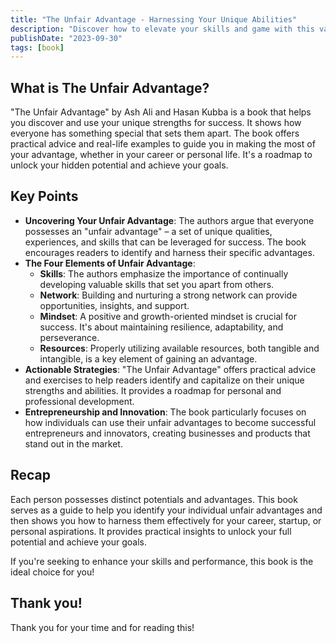 ```yaml
---
title: "The Unfair Advantage - Harnessing Your Unique Abilities"
description: "Discover how to elevate your skills and game with this valuable book, unlocking your true potential for success."
publishDate: "2023-09-30"
tags: [book]
---
```


## What is The Unfair Advantage?

"The Unfair Advantage" by Ash Ali and Hasan Kubba is a book that helps you discover and use your unique strengths for success. It shows how everyone has something special that sets them apart. The book offers practical advice and real-life examples to guide you in making the most of your advantage, whether in your career or personal life. It's a roadmap to unlock your hidden potential and achieve your goals.

## Key Points

- **Uncovering Your Unfair Advantage**: The authors argue that everyone possesses an "unfair advantage" – a set of unique qualities, experiences, and skills that can be leveraged for success. The book encourages readers to identify and harness their specific advantages.
- **The Four Elements of Unfair Advantage**:
  - **Skills**: The authors emphasize the importance of continually developing valuable skills that set you apart from others.
  - **Network**: Building and nurturing a strong network can provide opportunities, insights, and support.
  - **Mindset**: A positive and growth-oriented mindset is crucial for success. It's about maintaining resilience, adaptability, and perseverance.
  - **Resources**: Properly utilizing available resources, both tangible and intangible, is a key element of gaining an advantage.
- **Actionable Strategies**: "The Unfair Advantage" offers practical advice and exercises to help readers identify and capitalize on their unique strengths and abilities. It provides a roadmap for personal and professional development.
- **Entrepreneurship and Innovation**: The book particularly focuses on how individuals can use their unfair advantages to become successful entrepreneurs and innovators, creating businesses and products that stand out in the market.

## Recap

Each person possesses distinct potentials and advantages. This book serves as a guide to help you identify your individual unfair advantages and then shows you how to harness them effectively for your career, startup, or personal aspirations. It provides practical insights to unlock your full potential and achieve your goals.

If you're seeking to enhance your skills and performance, this book is the ideal choice for you!

## Thank you!

Thank you for your time and for reading this!
